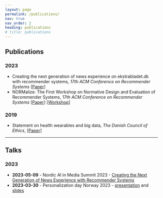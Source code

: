 ```yaml
---
layout: page
permalink: /publications/
nav: true
nav_order: 2
heading: publications
# title: publications
---
```


## Publications
### 2023
- Creating the next generation of news experience on ekstrabladet.dk with recommender systems, 
  *17th ACM Conference on Recommender Systems* 
  [[Paper](https://dl.acm.org/doi/10.1145/3604915.3610248)]
- NORMalize: The First Workshop on Normative Design and Evaluation of Recommender Systems, 
  *17th ACM Conference on Recommender Systems*
  [[Paper](https://scholar.google.com/citations?view_op=view_citation&hl=en&user=N_zRKd8AAAAJ&citation_for_view=N_zRKd8AAAAJ:u-x6o8ySG0sC)] 
  [[Workshop](https://sites.google.com/view/normalizeworkshop/home?authuser=1)]

### 2019
- Statement on health wearables and big data,
  *The Danish Council of Ethics*, 
  [[Paper](https://www.ft.dk/samling/20191/almdel/UER/bilag/2/2095890/index.htm)]

------

## Talks 
### 2023
- **2023-05-09** - Nordic AI in Media Summit 2023 - [Creating the Next Generation of News Experience with Recommender Systems](https://www.youtube.com/watch?v=i9hcu3Szo7w)
- **2023-03-30** - Personalization day Norway 2023 - [presentation](https://youtu.be/piCuYLEYQZc?si=1GjFBCl9-lRsfE1Q&t=13492) and [slides](https://docs.google.com/presentation/d/1-GbielaqVoukg3L_KI7NUnVPjBYUB7qA/edit#slide=id.p1)
